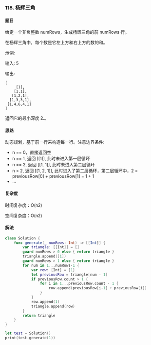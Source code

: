 ### [118. 杨辉三角](https://leetcode-cn.com/problems/pascals-triangle/)

#### 题目

给定一个非负整数 numRows，生成杨辉三角的前 numRows 行。
 
在杨辉三角中，每个数是它左上方和右上方的数的和。
 
示例:

输入: 5

输出:

```
[
     [1],
    [1,1],
   [1,2,1],
  [1,3,3,1],
 [1,4,6,4,1]
]
```

返回它的最小深度  2.。

#### 思路

动态规划，基于前一行来构造每一行。注意边界条件:

 - n == 0，直接返回空
 - n == 1, 返回 [[1]], 此时未进入第一层循环
 - n == 2, 返回 [[1, 1]], 此时未进入第二层循环
 - n > 2, 返回 [[1, 2, 1]], 此时进入了第二层循环，第二层循环中，2 = previousRow[0] + previousRow[1] = 1 + 1
 - ...

#### 复杂度

时间复杂度：O(n2)

空间复杂度：O(n2)

#### 解法

```swift
class Solution {            
    func generate(_ numRows: Int) -> [[Int]] {
        var triangle: [[Int]] = []
        guard numRows > 0 else { return triangle }
        triangle.append([1])
        guard numRows > 1 else { return triangle }
        for num in 1...numRows-1 {
            var row: [Int] = [1]
            let previousRow = triangle[num - 1]
            if previousRow.count > 1 {
                for i in 1...previousRow.count - 1 {                
                    row.append(previousRow[i-1] + previousRow[i])
                }
            }                         
            row.append(1)
            triangle.append(row)
        }
        return triangle
    }
}

let test = Solution()
print(test.generate(1))
```

